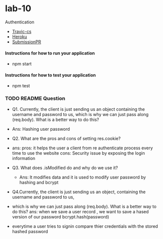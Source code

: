 # lab-10
Authentication

* [Travic-cs](https://www.travis-ci.com/meron-401n14/lab-10)
* [Heroku](https://lab-10-authentication.herokuapp.com/)
* [SubmissionPR](https://github.com/meron-401n14/lab-10/pull/1)

#### Instructions for how to run your application
  * npm start
#### Instructions for how to test your application
  * npm test



### TODO README Question
  * Q1. Currently, the client is just sending us an object containing the username and password to us, which is why we can just pass along (req.body). What is a better way to do this?

  * Ans: Hashing user password 

  * Q2. What are the pros and cons of setting res.cookie?
  * ans: pros: it helps the user a client from re authenticate process every time to use the website
       cons:  Security issue by exposing the login information 

  * Q3. What does .isModified do and why do we use it?
    * Ans: It modifies data and it is used to modify user password by hashing and bcrypt 

  * Q4.Currently, the client is just sending us an object, containing the username and password to us, 
  *  which is why we can just pass along (req.body). What is a better way to do this?
  ans:  when we save a user record , we want to save a hased version of our password bcrypt.hash(password)
  * everytime a user tries to signin compare thier credentials with the stored hashed password 
  

